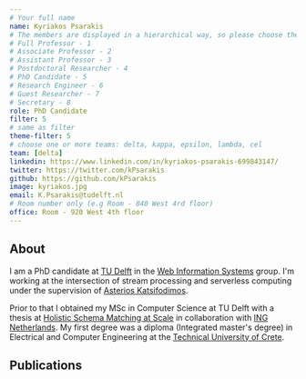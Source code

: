 ```yaml
---
# Your full name 
name: Kyriakos Psarakis
# The members are displayed in a hierarchical way, so please choose the role and filter number from this list:
# Full Professor - 1
# Associate Professor - 2
# Assistant Professor - 3
# Postdoctoral Researcher - 4
# PhD Candidate - 5
# Research Engineer - 6 
# Guest Researcher - 7
# Secretary - 8
role: PhD Candidate
filter: 5
# same as filter
theme-filter: 5
# choose one or more teams: delta, kappa, epsilon, lambda, cel
team: [delta]
linkedin: https://www.linkedin.com/in/kyriakos-psarakis-699843147/
twitter: https://twitter.com/kPsarakis
github: https://github.com/kPsarakis
image: kyriakos.jpg
email: K.Psarakis@tudelft.nl
# Room number only (e.g Room - 840 West 4rd floor)
office: Room - 920 West 4th floor
---
```


## About


I am a PhD candidate at [TU Delft](https://www.tudelft.nl/en/) in the [Web Information Systems](https://www.tudelft.nl/ewi/over-de-faculteit/afdelingen/software-technology/web-information-systems/) 
group. I'm working at the intersection of stream processing and serverless computing under the supervision of [Asterios Katsifodimos](http://asterios.katsifodimos.com/).


Prior to that I obtained my MSc in Computer Science at TU Delft with a thesis at [Holistic Schema Matching at Scale](https://repository.tudelft.nl/islandora/object/uuid%3Af4ebeda3-6465-49da-813b-f1e6e0820c60) 
in collaboration with [ING Netherlands](https://www.ing.nl/particulier/english/index.html).
My first degree was a diploma (Integrated master's degree) in Electrical and Computer Engineering at the [Technical University of Crete](https://www.tuc.gr/index.php?id=5397).


## Publications

[comment]: <> (You don't have to write anything here, it will be automatically filled. )

